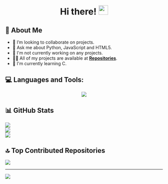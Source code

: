 <h1 align="center">Hi there! <img src="https://i.imgur.com/ILVRpZm.gif" width="30px"></h1>

## 👤 About Me
- 👯 I’m looking to collaborate on projects.
- 💬 Ask me about Python, JavaScript and HTML5.
- 🔭 I'm not currently working on any projects.
- 👨‍💻 All of my projects are available at **[Repositories](https://github.com/jheythegreat?tab=repositories)**.
- 🌱 I'm currently learning C.

## 💻 Languages and Tools:
<p align="center">
  <a href="https://skillicons.dev">
    <img src="https://skillicons.dev/icons?i=py,js,html,css,ruby,rails,kotlin,bash,php,androidstudio&perline=11" />
  </a>
</p>

## 📊 GitHub Stats
  ![](https://github-readme-stats.vercel.app/api/top-langs/?username=jheythegreat&theme=dark&hide_border=true&include_all_commits=false&count_private=false&layout=compact)<br/>
  ![](https://github-readme-stats.vercel.app/api?username=jheythegreat&theme=dark&hide_border=true&include_all_commits=false&count_private=false)<br/>
  ![](https://github-readme-streak-stats.herokuapp.com/?user=jheythegreat&theme=dark&hide_border=true)

## 🔝 Top Contributed Repositories
![](https://github-contributor-stats.vercel.app/api?username=jheythegreat&limit=5&theme=dark&combine_all_yearly_contributions=true)

---
[![](https://visitcount.itsvg.in/api?id=jheythegreat&icon=0&color=0)](https://visitcount.itsvg.in)
